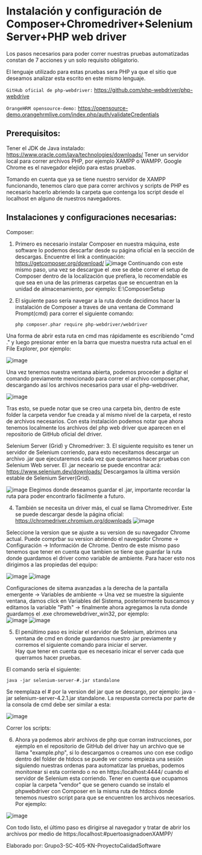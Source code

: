 # Instalación y configuración de Composer+Chromedriver+Selenium Server+PHP web driver

Los pasos necesarios para poder correr nuestras pruebas automatizadas constan de 7 acciones y un solo requisito obligatorio.

El lenguaje utilizado para estas pruebas sera PHP ya que el sitio que deseamos analizar esta escrito en este mismo lenguaje.

	
  `GitHub oficial de php-webdriver:`  https://github.com/php-webdriver/php-webdrive
  
  `OrangeHRM opensource-demo:` https://opensource-demo.orangehrmlive.com/index.php/auth/validateCredentials

## Prerequisitos: 
Tener el JDK de Java instalado: https://www.oracle.com/java/technologies/downloads/ 
Tener un servidor local para correr archivos PHP, por ejemplo XAMPP o WAMPP.
Google Chrome es el navegador elejido para estas pruebas.
  
Tomando en cuenta que ya se tiene nuestro servidor de XAMPP funcionando, tenemos claro que para correr archivos y scripts de PHP es necesario hacerlo abriendo la carpeta que contenga los script desde el localhost en alguno de nuestros navegadores.

## Instalaciones y configuraciones necesarias: 

Composer: 
1. Primero es necesario instalar Composer en nuestra máquina, este software lo podemos descarfar desde su página oficial en la sección de descargas. Encuentre el link  a continuación:  https://getcomposer.org/download/
![image](https://user-images.githubusercontent.com/45716413/172532471-eaddeacf-94a8-459b-b543-3a51176ee65f.png)
Continuando con este mismo paso, una vez se descargue el .exe se debe correr el setup de Composer dentro de la localización que prefiera, lo recomendable es que sea en una de las primeras carpetas que se encuentran en la unidad de almacenamiento, por ejemplo: E:\ComposerSetup
  
2. El siguiente paso sería navegar a la ruta donde decidimos hacer la instalación de Composer a traves de una ventana de Command Prompt(cmd) para correr el siguiente comando:
   
    `php composer.phar require php-webdriver/webdriver`
    
Una forma de abrir esta ruta en cmd mas rápidamente es escribiendo "cmd ." y luego presionar enter en la barra que muestra nuestra ruta actual en el File Explorer, por ejemplo:

  ![image](https://user-images.githubusercontent.com/45716413/172533840-d622f72a-24f4-43e5-9c3f-2612aa65cb99.png)

Una vez tenemos nuestra ventana abierta, podemos proceder a digitar el comando previamente mencionado para correr el archivo composer.phar, descargando así los archivos necesarios para usar el php-webdriver.

![image](https://user-images.githubusercontent.com/45716413/172534018-b98c34a8-8056-42b3-bbd3-d68e14c11406.png)

Tras esto, se puede notar que se creo una carpeta bin, dentro de este folder la carpeta vendor fue creada y al mismo nivel de la carpeta, el resto de archivos necesarios. Con esta instalación podemos notar que ahora tenemos localmente los archivos del php web driver que aparecen en el repositorio de GitHub oficial del driver.

Selenium Server (Grid) y Chromedriver:
3. El siguiente requisito es tener un servidor de Selenium corriendo, para esto necesitamos descargar un archivo .jar que ejecutaremos cada vez que queramos hacer pruebas con Selenium Web server. El .jar neceario se puede encontrar acá: https://www.selenium.dev/downloads/
  Descargamos la última versión estable de Selenium Server(Grid).  
  
  ![image](https://user-images.githubusercontent.com/45716413/172534770-78c2fd19-9e35-4ed7-9475-b9afbe5fc091.png)
Elegimos donde deseamos guardar el .jar, importante recordar la ruta para poder encontrarlo fácilmente a futuro.

4. También se necesita un driver más, el cual se llama Chromedriver. Este se puede descargar desde la página oficial: https://chromedriver.chromium.org/downloads
![image](https://user-images.githubusercontent.com/45716413/172535361-8721c0a3-b3c3-4622-a920-acd8c961022d.png)

Seleccione la version que se ajuste a su version de su navegador Chrome actual. Puede comprbar su version abriendo el navegador Chrome -> Configuración -> Información de Chrome. 
Dentro de este mismo paso tenemos que tener en cuenta que tambien se tiene que guardar la ruta donde guardamos el driver como variable de ambiente. Para hacer esto nos dirigimos a las propiedas del equipo:

![image](https://user-images.githubusercontent.com/45716413/172535588-b592983f-a5be-44f8-8297-87d0933d631e.png)
![image](https://user-images.githubusercontent.com/45716413/172535882-d006d38e-d6d5-4173-b41d-395dd67d0f94.png)

Configuraciones de sitema avanzadas a la derecha de la pantalla emergente -> Variables de ambiente -> Una vez se muestre la siguiente ventana, damos click en Variables del Sistema, posteriormente buscamos y editamos la variable "Path" -> finalmente ahora agregamos la ruta donde guardamos el .exe chromewebdriver_win32, por ejemplo: 				
![image](https://user-images.githubusercontent.com/45716413/172536045-c9d436d2-4d64-4574-aa66-793a1377e7d5.png)
![image](https://user-images.githubusercontent.com/45716413/172536082-797b9f6a-3df4-4c52-8869-8011b1f9fd17.png)

5. El penúltimo paso es iniciar el servidor de Selenium, abrimos una ventana de cmd en donde guardamos nuestro .jar previamente y corremos el siguiente comando para iniciar el server.    
Hay que tener en cuenta que es necesario inicar el server cada que querramos hacer pruebas.

El comando sería el siguiente:

`java -jar selenium-server-#.jar standalone`

Se reemplaza el # por la version del jar que se descargo, por ejemplo: java -jar selenium-server-4.2.1.jar standalone.
La respuesta correcta por parte de la consola de cmd debe ser similar a esta:

![image](https://user-images.githubusercontent.com/45716413/172538509-c0de1f32-2cee-48cf-b200-66efaa2f3322.png)


Correr los scripts:

6. Ahora ya podemos abrir archivos de php que corran instrucciones, por ejemplo en el repositorio de GitHub del driver hay un archivo que se llama "example.php", si lo descargamos o creamos uno con ese codigo dentro del folder de htdocs se puede ver como empieza una sesión siguiendo nuestras ordenas para automatizar las pruebas, podemos monitorear si esta corriendo o no en https:/localhost:4444/ cuando el servidor de Selenium esta corriendo. 
Tener en cuenta que ocupamos copiar la carpeta "vendor" que se genero cuando se instalo el phpwebdriver con Composer en la misma ruta de htdocs donde tenemos nuestro script para que se encuentren los archivos necesarios. Por ejemplo:

![image](https://user-images.githubusercontent.com/45716413/172536516-0c9f6ecc-bf37-4d0a-ae00-33c134b439f2.png)

Con todo listo, el último paso es dirigirse al navegador y tratar de abrir los archivos por medio de https:/localhost:#puertoasignadoenXAMPP/


Elaborado por: Grupo3-SC-405-KN-ProyectoCalidadSoftware
